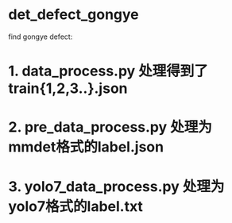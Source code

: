 # det_defect_gongye
find gongye defect:
# 1. data_process.py 处理得到了train{1,2,3..}.json
# 2. pre_data_process.py 处理为mmdet格式的label.json
# 3. yolo7_data_process.py 处理为yolo7格式的label.txt
